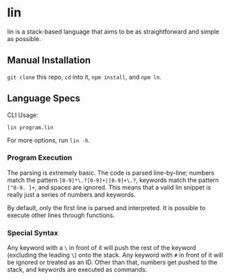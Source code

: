 # lin
lin is a stack-based language that aims to be as straightforward and simple as possible.

## Manual Installation
`git clone` this repo, `cd` into it, `npm install`, and `npm ln`.

## Language Specs
CLI Usage:

    lin program.lin

For more options, run `lin -h`.

### Program Execution
The parsing is extremely basic. The code is parsed line-by-line; numbers match the pattern `[0-9]*\.?[0-9]+|[0-9]+\.?`, keywords match the pattern `[^0-9. ]+`, and spaces are ignored. This means that a valid lin snippet is really just a series of numbers and keywords.

By default, only the first line is parsed and interpreted. It is possible to execute other lines through functions.

### Special Syntax
Any keyword with a `\` in front of it will push the rest of the keyword (excluding the leading `\`) onto the stack. Any keyword with `#` in front of it will be ignored or treated as an ID. Other than that, numbers get pushed to the stack, and keywords are executed as commands.
